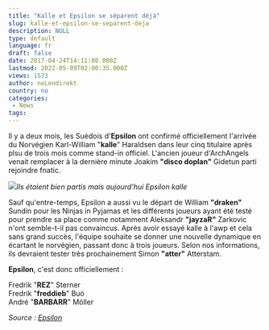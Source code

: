 ```yaml
---
title: "Kalle et Epsilon se séparent déjà"
slug: kalle-et-epsilon-se-separent-deja
description: NULL
type: default
language: fr
draft: false
date: 2017-04-24T14:11:00.000Z
lastmod: 2022-05-09T02:00:35.000Z
views: 1573
author: neLendirekt
country: no
categories:
 - News
tags:
---
```

Il y a deux mois, les Suédois d'**Epsilon** ont confirmé officiellement l'arrivée du Norvégien Karl-William "**kalle**" Haraldsen dans leur cinq titulaire après plsu de trois mois comme stand-in officiel. L'ancien joueur d'ArchAngels venait remplacer à la dernière minute Joakim **"disco doplan"** Gidetun parti rejoindre fnatic.

![](/storage/images/58b0516e46d52_1478423618891jpeg.jpeg)_Ils étaient bien partis mais aujourd'hui Epsilon kalle_

Sauf qu'entre-temps, Epsilon a aussi vu le départ de William **"draken"** Sundin pour les Ninjas in Pyjamas et les différents joueurs ayant été testé pour prendre sa place comme notamment Aleksandr **"jayzaR"** Zarkovic n'ont semble-t-il pas convaincus. Après avoir essayé kalle à l'awp et cela sans grand succès, l'équipe souhaite se donner une nouvelle dynamique en écartant le norvégien, passant donc à trois joueurs. Selon nos informations, ils devraient tester très prochainement Simon **"atter"** Atterstam.

**Epsilon**, c'est donc officiellement :

Fredrik "**REZ**" Sterner  
Fredrik "**freddieb**" Buö  
André "**BARBARR**" Möller

_Source : [Epsilon](http://www.epsilon-esports.com/news/kalle-released/)_
